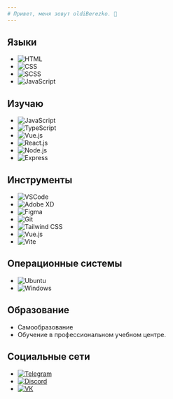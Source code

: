 ```yaml
---
# Привет, меня зовут oldiBerezko. 👋
---
```

## Языки
- ![HTML](https://img.shields.io/badge/-HTML-000000?style=for-the-badge&logo=html5&logoColor=white)
- ![CSS](https://img.shields.io/badge/-CSS-000000?style=for-the-badge&logo=css3&logoColor=white)
- ![SCSS](https://img.shields.io/badge/-SCSS-000000?style=for-the-badge&logo=SCSS&logoColor=white)
- ![JavaScript](https://img.shields.io/badge/-JavaScript-000000?style=for-the-badge&logo=javascript&logoColor=white)



## Изучаю
- ![JavaScript](https://img.shields.io/badge/-JavaScript-000000?style=for-the-badge&logo=javascript&logoColor=white)
- ![TypeScript](https://img.shields.io/badge/-TypeScript-000000?style=for-the-badge&logo=typescript&logoColor=white)
- ![Vue.js](https://img.shields.io/badge/-Vue.js-000000?style=for-the-badge&logo=vue.js&logoColor=white)
- ![React.js](https://img.shields.io/badge/-React.js-000000?style=for-the-badge&logo=react&logoColor=white)
- ![Node.js](https://img.shields.io/badge/-Node.js-000000?style=for-the-badge&logo=node.js&logoColor=white) 
- ![Express](https://img.shields.io/badge/-Express-000000?style=for-the-badge&logo=express&logoColor=white)

## Инструменты 
- ![VSCode](https://img.shields.io/badge/-VSCode-000000?style=for-the-badge&logo=visual-studio-code&logoColor=white)
- ![Adobe XD](https://img.shields.io/badge/-Adobe%20XD-000000?style=for-the-badge&logo=adobe-xd&logoColor=white)
- ![Figma](https://img.shields.io/badge/-Figma-000000?style=for-the-badge&logo=figma&logoColor=white)
- ![Git](https://img.shields.io/badge/-Git-000000?style=for-the-badge&logo=git&logoColor=white)
- ![Tailwind CSS](https://img.shields.io/badge/-Tailwind%20CSS-000000?style=for-the-badge&logo=tailwind-css&logoColor=white)
- ![Vue.js](https://img.shields.io/badge/-Vue.js-000000?style=for-the-badge&logo=vue.js&logoColor=white)
- ![Vite](https://img.shields.io/badge/-Vite-000000?style=for-the-badge&logo=vite&logoColor=white)


## Операционные системы
- ![Ubuntu](https://img.shields.io/badge/-Ubuntu-000000?style=for-the-badge&logo=ubuntu&logoColor=white)
- ![Windows](https://img.shields.io/badge/-Windows-000000?style=for-the-badge&logo=windows&logoColor=white)

## Образование
- Самообразование
- Обучение в профессиональном учебном центре.



## Социальные сети
- [![Telegram](https://img.shields.io/badge/-Telegram-000000?style=for-the-badge&logo=telegram)](https://t.me/berezko)
- [![Discord](https://img.shields.io/badge/-Discord-000000?style=for-the-badge&logo=discord)](https://discord.com/users/oldiberezko)
- [![VK](https://img.shields.io/badge/-VK-000000?style=for-the-badge&logo=vk)](https://vk.com/oldiberezko)
